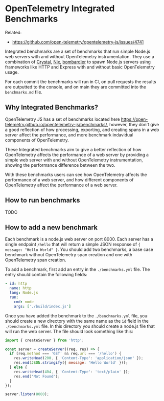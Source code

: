 # OpenTelemetry Integrated Benchmarks

Related:

- https://github.com/open-telemetry/opentelemetry-js/issues/4741

Integrated benchmarks are a set of benchmarks that run simple Node.js web servers with and without OpenTelemetry instrumentation. They use a combination of [Crystal](https://crystal-lang.org/), [Nix](https://nixos.org/), [bombardier](https://github.com/codesenberg/bombardier) to spawn Node.js servers using frameworks like HTTP and Express with and without basic OpenTelemetry usage.

For each commit the benchmarks will run in CI, on pull requests the results are outputted to the console, and on main they are committed into the `benchmarks.md` file.

## Why Integrated Benchmarks?

OpenTelemetry JS has a set of benchmarks located here https://open-telemetry.github.io/opentelemetry-js/benchmarks/, however, they don't give a good reflection of how processing, exporting, and creating spans in a web server affect the performance, and more benchmark indavidual components of OpenTelemetry.

These Integrated benchmarks aim to give a better reflection of how OpenTelemetry affects the performance of a web server by providing a simple web server with and without OpenTelemetry instrumentation, showing the performance difference between the two.

With these benchmarks users can see how OpenTelemetry affects the performance of a web server, and how different components of OpenTelemetry affect the performance of a web server.

## How to run benchmarks

TODO

## How to add a new benchmark

Each benchmark is a node.js web server on port 8000. Each server has a single endpoint `/hello` that will return a simple JSON response of `{ message: "Hello World" }`. You should add two benchmarks, a base case benchmark without OpenTelemetry span creation and one with OpenTelemetry span creation.

To add a benchmark, first add an entry in the `./benchmarks.yml` file. The entry should contain the following fields:

```yml
- id: http
  name: http
  lang: Node.js
  run:
    cmd: node
    args: ['./build/index.js']
```

Once you have added the benchmark to the `./benchmarks.yml` file, you should create a new directory with the same name as the `id` field in the `./benchmarks.yml` file. In this directory you should create a node.js file that will run the web server. The file should look something like this:

```js
import { createServer } from 'http';

const server = createServer((req, res) => {
  if (req.method === 'GET' && req.url === '/hello') {
    res.writeHead(200, { 'Content-Type': 'application/json' });
    res.end(JSON.stringify({ message: 'Hello World' }));
  } else {
    res.writeHead(404, { 'Content-Type': 'text/plain' });
    res.end('Not Found');
  }
});

server.listen(8000);
```
